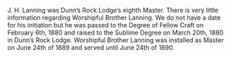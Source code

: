   J. H. Lanning was Dunn’s Rock Lodge’s eighth Master. There is very little information regarding Worshipful Brother Lanning. We do not have a date for his initiation but he was passed to the Degree of Fellow Craft on February 6th, 1880 and raised to the Sublime Degree on March 20th, 1880 in Dunn’s Rock Lodge. Worshipful Brother Lanning was installed as Master on June 24th of 1889 and served until June 24th of 1890. 